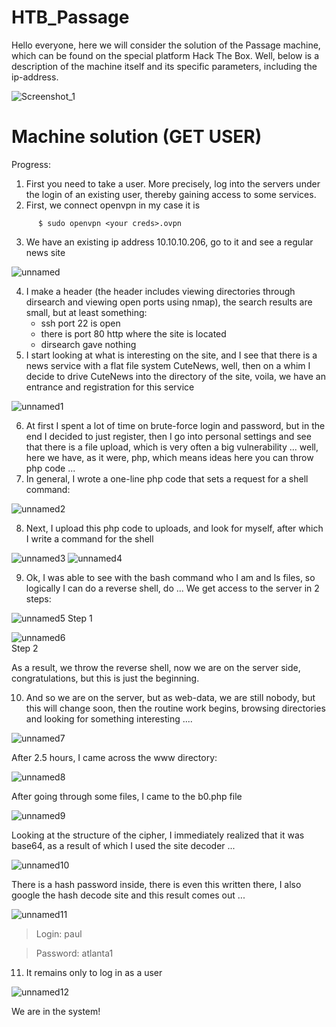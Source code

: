 # HTB_Passage
Hello everyone, here we will consider the solution of the Passage machine, which can be found on the special platform Hack The Box.
Well, below is a description of the machine itself and its specific parameters, including the ip-address.

![Screenshot_1](https://user-images.githubusercontent.com/57565730/142983961-82bb86eb-f81b-45c2-ab6a-463418474478.png)

# Machine solution (GET USER)
Progress:
  1. First you need to take a user. More precisely, log into the servers under the login of an existing user, thereby gaining access to some services.
  2. First, we connect openvpn in my case it is

```console
      $ sudo openvpn <your creds>.ovpn
```
      
  3. We have an existing ip address 10.10.10.206, go to it and see a regular news site
  
 ![unnamed](https://user-images.githubusercontent.com/57565730/142984943-4d013b31-b7c6-4130-86bd-a78ecbcf049f.png)
  
  4. I make a header (the header includes viewing directories through dirsearch and viewing open ports using nmap), the search results are small, but at least something:
      - ssh port 22 is open
      - there is port 80 http where the site is located
      - dirsearch gave nothing
  5. I start looking at what is interesting on the site, and I see that there is a news service with a flat file system CuteNews, well, then on a whim I decide to drive CuteNews into the directory of the site, voila, we have an entrance and registration for this service
 
![unnamed1](https://user-images.githubusercontent.com/57565730/142985662-70a14b82-dcbc-44ff-a4c9-3a317d6fcc3d.png)

  6. At first I spent a lot of time on brute-force login and password, but in the end I decided to just register, then I go into personal settings and see that there is a file upload, which is very often a big vulnerability ... well, here we have, as it were, php, which means ideas here you can throw php code ...
  7. In general, I wrote a one-line php code that sets a request for a shell command:
 
![unnamed2](https://user-images.githubusercontent.com/57565730/142985823-3e8afa9c-1b8c-4986-aace-6426e073e740.png)

  8. Next, I upload this php code to uploads, and look for myself, after which I write a command for the shell
   
 ![unnamed3](https://user-images.githubusercontent.com/57565730/142985956-6e82a667-10a0-4bfb-9d03-f1ffa36c7589.png)
 ![unnamed4](https://user-images.githubusercontent.com/57565730/142986053-d98c393a-1404-4ac7-bcb8-0e851b1d84a8.png)

  9. Ok, I was able to see with the bash command who I am and ls files, so logically I can do a reverse shell, do ... We get access to the server in 2 steps:

![unnamed5](https://user-images.githubusercontent.com/57565730/142986201-1ca575ea-d671-405f-8f3c-7741836dde6a.png)
                                                Step 1
                                                
![unnamed6](https://user-images.githubusercontent.com/57565730/142986335-3ae5a2d5-2e8c-48e5-8fcd-a7f50e82bcf4.png)           
                                                Step 2

As a result, we throw the reverse shell, now we are on the server side, congratulations, but this is just the beginning.

  10. And so we are on the server, but as web-data, we are still nobody, but this will change soon, then the routine work begins, browsing directories and looking for something interesting ....

![unnamed7](https://user-images.githubusercontent.com/57565730/142986567-e5481c77-6ca9-481d-b951-204fa9cf6adc.png)

After 2.5 hours, I came across the www directory:

![unnamed8](https://user-images.githubusercontent.com/57565730/142986823-acec6f56-1736-48c9-816c-fed6a4a7e8b8.png)

After going through some files, I came to the b0.php file

![unnamed9](https://user-images.githubusercontent.com/57565730/142986918-8f90a261-2bc8-418e-83bf-cb24643a2289.png)

Looking at the structure of the cipher, I immediately realized that it was base64, as a result of which I used the site decoder ...

![unnamed10](https://user-images.githubusercontent.com/57565730/142987026-62750099-9794-4774-b3cf-e9a61808f5f1.png)

There is a hash password inside, there is even this written there, I also google the hash decode site and this result comes out ...

![unnamed11](https://user-images.githubusercontent.com/57565730/142987236-98153554-871c-4290-a932-861140327ca0.png)

>Login: paul

>Password: atlanta1

  11. It remains only to log in as a user

![unnamed12](https://user-images.githubusercontent.com/57565730/142987425-f7c08e8d-3979-4350-862d-00a7cdde2e6c.png)

We are in the system!


